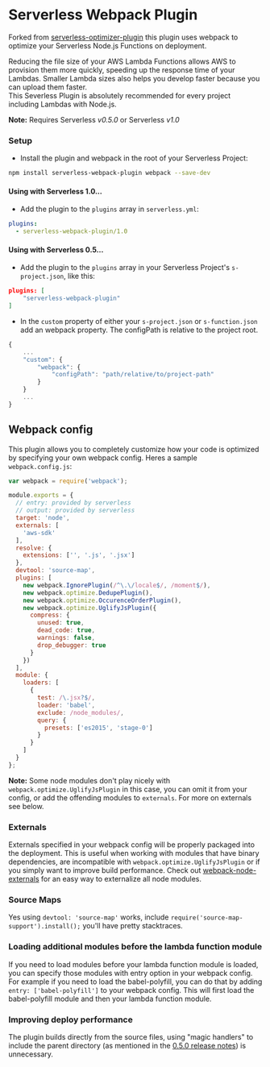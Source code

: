 Serverless Webpack Plugin
=============================

Forked from [serverless-optimizer-plugin](https://github.com/serverless/serverless-optimizer-plugin) this plugin uses
webpack to optimize your Serverless Node.js Functions on deployment.

Reducing the file size of your AWS Lambda Functions allows AWS to provision them more quickly, speeding up the response
time of your Lambdas.  Smaller Lambda sizes also helps you develop faster because you can upload them faster.  
This Severless Plugin is absolutely recommended for every project including Lambdas with Node.js.

**Note:** Requires Serverless *v0.5.0* or Serverless *v1.0*

### Setup

* Install the plugin and webpack in the root of your Serverless Project:

```sh
npm install serverless-webpack-plugin webpack --save-dev
```

#### Using with Serverless 1.0...

* Add the plugin to the `plugins` array in `serverless.yml`:

```yaml
plugins:
  - serverless-webpack-plugin/1.0
```

#### Using with Serverless 0.5...

* Add the plugin to the `plugins` array in your Serverless Project's `s-project.json`, like this:

```json
plugins: [
    "serverless-webpack-plugin"
]
```

* In the `custom` property of either your `s-project.json` or `s-function.json` add an webpack property. The configPath is relative to the project root.

```javascript
{
    ...
    "custom": {
        "webpack": {
            "configPath": "path/relative/to/project-path"
        }
    }
    ...
}

```


## Webpack config
This plugin allows you to completely customize how your code is optimized by specifying your own webpack config. Heres a sample `webpack.config.js`:

```javascript
var webpack = require('webpack');

module.exports = {
  // entry: provided by serverless
  // output: provided by serverless
  target: 'node',
  externals: [
    'aws-sdk'
  ],
  resolve: {
    extensions: ['', '.js', '.jsx']
  },
  devtool: 'source-map',
  plugins: [
    new webpack.IgnorePlugin(/^\.\/locale$/, /moment$/),
    new webpack.optimize.DedupePlugin(),
    new webpack.optimize.OccurenceOrderPlugin(),
    new webpack.optimize.UglifyJsPlugin({
      compress: {
        unused: true,
        dead_code: true,
        warnings: false,
        drop_debugger: true
      }
    })
  ],
  module: {
    loaders: [
      {
        test: /\.jsx?$/,
        loader: 'babel',
        exclude: /node_modules/,
        query: {
          presets: ['es2015', 'stage-0']
        }
      }
    ]
  }
};
```
**Note:** Some node modules don't play nicely with `webpack.optimize.UglifyJsPlugin` in this case, you can omit it from
your config, or add the offending modules to `externals`. For more on externals see below.  

### Externals
Externals specified in your webpack config will be properly packaged into the deployment.
This is useful when working with modules that have binary dependencies, are incompatible with `webpack.optimize.UglifyJsPlugin`
or if you simply want to improve build performance. Check out [webpack-node-externals](https://github.com/liady/webpack-node-externals)
for an easy way to externalize all node modules.

### Source Maps
Yes using `devtool: 'source-map'` works, include `require('source-map-support').install();` you'll have pretty stacktraces.

### Loading additional modules before the lambda function module
If you need to load modules before your lambda function module is loaded,
you can specify those modules with entry option in your webpack config.
For example if you need to load the babel-polyfill, you can do that
by adding `entry: ['babel-polyfill']` to your webpack config.
This will first load the babel-polyfill module and then your lambda function module.

### Improving deploy performance

The plugin builds directly from the source files, using "magic handlers" to include the parent directory (as mentioned in
the [0.5.0 release notes](https://github.com/serverless/serverless/releases/tag/v0.5.0)) is unnecessary.
